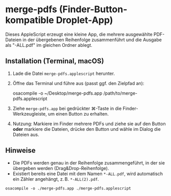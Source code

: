 
# merge-pdfs (Finder-Button-kompatible Droplet-App)

Dieses AppleScript erzeugt eine kleine App, die mehrere ausgewählte PDF-Dateien in der übergebenen Reihenfolge zusammenführt und die Ausgabe als "<ErsteDatei>-ALL.pdf" im gleichen Ordner ablegt.

## Installation (Terminal, macOS)
1) Lade die Datei `merge-pdfs.applescript` herunter.
2) Öffne das Terminal und führe aus (passt ggf. den Zielpfad an):
   
   osacompile -o ~/Desktop/merge-pdfs.app /path/to/merge-pdfs.applescript

3) Ziehe `merge-pdfs.app` bei gedrückter ⌘-Taste in die Finder-Werkzeugleiste, um einen Button zu erhalten.
4) Nutzung: Markiere im Finder mehrere PDFs und ziehe sie auf den Button **oder** markiere die Dateien, drücke den Button und wähle im Dialog die Dateien aus.

## Hinweise
- Die PDFs werden genau in der Reihenfolge zusammengeführt, in der sie übergeben werden (Drag&Drop-Reihenfolge).
- Existiert bereits eine Datei mit dem Namen `*-ALL.pdf`, wird automatisch ein Zähler angehängt, z. B. `*-ALL(2).pdf`.


```
osacompile -o ./merge-pdfs.app ./merge-pdfs.applescript
```